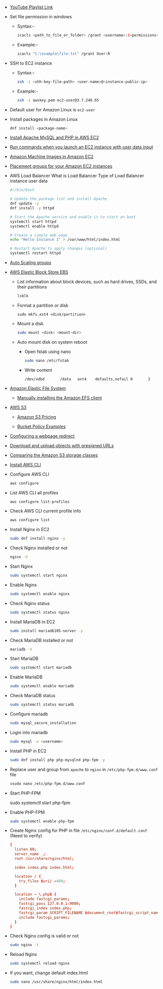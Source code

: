 - [YouTube Playlist Link](https://www.youtube.com/playlist?list=PLbGui_ZYuhiiP7MwyVbZn4gkkJA4r5Hqp)

- Set file permission in windows

  - Syntax:-
    
    ```sh
    icacls <path_to_file_or_folder> /grant <username>:(<permissions>)
    ```

  - Example:-
  
    ```sh
    icacls "C:\example\file.txt" /grant User:R
    ```

- SSH to EC2 instance

  - Syntax:-

    ```sh
    ssh -i <shh-key-file-path> <user-name>@<instance-public-ip>
    ```

  - Example:-
 
    ```sh
    ssh -i awskey.pem ec2-user@3.7.248.65
    ```

- Default user for Amazon Linux is `ec2-user`

- Install packages in Amazon Linux

  ```sh
  dnf install <package-name>
  ```

- [Install Apache MySQL and PHP in AWS EC2](https://docs.aws.amazon.com/linux/al2023/ug/ec2-lamp-amazon-linux-2023.html)

- [Run commands when you launch an EC2 instance with user data input
](https://docs.aws.amazon.com/AWSEC2/latest/UserGuide/user-data.html)

- [Amazon Machine Images in Amazon EC2](https://docs.aws.amazon.com/AWSEC2/latest/UserGuide/AMIs.html)

- [Placement groups for your Amazon EC2 instances](https://docs.aws.amazon.com/AWSEC2/latest/UserGuide/placement-groups.html)

- AWS Load Balancer What is Load Balancer Type of Load Balancer instance user data

  ```sh
  #!/bin/bash
  
  # Update the package list and install Apache
  dnf update -y
  dnf install -y httpd
  
  # Start the Apache service and enable it to start on boot
  systemctl start httpd
  systemctl enable httpd
  
  # Create a simple web page
  echo "Hello Instance 1" > /var/www/html/index.html
  
  # Restart Apache to apply changes (optional)
  systemctl restart httpd
  ```

- [Auto Scaling groups](https://docs.aws.amazon.com/autoscaling/ec2/userguide/auto-scaling-groups.html)

- [AWS Elastic Block Store EBS](https://youtu.be/nhds4IbMUIk?si=t3sik1LWAu1vJAQl)

  - List information about block devices, such as hard drives, SSDs, and their partitions
  
    ```sh
    lsblk
    ```
  
  - Format a partition or disk
  
    ```
    sudo mkfs.ext4 <disk/partition>
    ```

  - Mount a disk

    ```sh
    sudo mount <disk> <mount-dir>
    ```

  - Auto mount disk on system reboot
  
    - Open fstab using nano

      ```sh
      sudo nano /etc/fstab
      ```
    
    - Write content

      ```config
      /dev/xdbd       /data   ext4    defaults,nofail 0       2
      ```

- [Amazon Elastic File System](https://docs.aws.amazon.com/efs/latest/ug/whatisefs.html)

  - [Manually installing the Amazon EFS client](https://docs.aws.amazon.com/efs/latest/ug/installing-amazon-efs-utils.html) 

- [AWS S3](https://docs.aws.amazon.com/s3/)

  - [Amazon S3 Pricing](https://aws.amazon.com/s3/pricing/)

  - [Bucket Policy Examples](https://docs.aws.amazon.com/AmazonS3/latest/userguide/example-bucket-policies.html?icmpid=docs_amazons3_console)

- [Configuring a webpage redirect](https://docs.aws.amazon.com/AmazonS3/latest/userguide/how-to-page-redirect.html)

- [Download and upload objects with presigned URLs](https://docs.aws.amazon.com/AmazonS3/latest/userguide/using-presigned-url.html)

- [Comparing the Amazon S3 storage classes](https://docs.aws.amazon.com/AmazonS3/latest/userguide/storage-class-intro.html#sc-compare)

- [Install AWS CLI](https://docs.aws.amazon.com/cli/latest/userguide/getting-started-install.html)

- Configure AWS CLI

  ```sh
  aws configure
  ```

- List AWS CLI all profiles

  ```sh
  aws configure list-profiles
  ```

- Check AWS CLI current profile info

  ```sh
  aws configure list
  ```

- Install Nginx in EC2

  ```sh
  sudo dnf install nginx -y
  ```

- Check Nginx installed or not 

  ```sh
  nginx -V
  ```

- Start Nginx

  ```sh
  sudo systemctl start nginx
  ```

- Enable Nginx

  ```sh
  sudo systemctl enable nginx
  ```

- Check Nginx status

  ```sh
  sudo systemctl status nginx
  ```

- Install MariaDB in EC2

  ```sh
  sudo install mariadb105-server -y
  ```

- Check MariaDB installed or not

  ```sh
  mariadb -V
  ```

- Start MariaDB

  ```sh
  sudo systemctl start mariadb
  ```

- Enable MariaDB

  ```sh
  sudo systemctl enable mariadb
  ```

- Check MariaDB status

  ```sh
  sudo systemctl status mariadb
  ```

- Configure mariadb

  ```sh
  sudo mysql_secure_installation
  ```

- Login into mariadb

  ```sh
  sudo mysql -u <username>
  ```

- Install PHP in EC2

  ```sh
  sudo dnf install php php-mysqlnd php-fpm -y
  ```

- Replace user and group from `apache` to `nginx` in `/etc/php-fpm.d/www.conf` file

  ```sh
  vsudo nano /etc/php-fpm.d/www.conf
  ```

- Start PHP-FPM

  sudo systemctl start php-fpm

- Enable PHP-FPM

  ```sh
  sudo systemctl enable php-fpm
  ```

- Create Nginx config for PHP in file `/etc/nginx/conf.d/default.conf` (Need to verify)

  ```conf
  {
    listen 80;
    server_name _;
    root /usr/share/nginx/html;

    index index.php index.html;

    location / {
      try_files $uri/ =404;
    }

    location ~ \.php$ {
      include fastcgi_params;
      fastcgi_pass 127.0.0.1:9000;
      fastcgi_index index.php;
      fastcgi_param SCRIPT_FILENAME $document_root$fastcgi_script_name;
      include fastcgi_params;
    }
  }
  ```

- Check Nginx config is valid or not

  ```sh
  sudo nginx -t
  ```

- Reload Nginx

  ```sh
  sudo systemctl reload nginx
  ```

- If you want, change default index.html

  ```sh
  sudo nano /usr/share/nginx/html/index.html
  ```